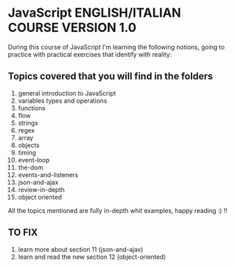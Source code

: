 # JavaScript ENGLISH/ITALIAN COURSE VERSION 1.0

During this course of JavaScript I'm learning the following notions, going to practice with practical exercises that identify with reality:

## Topics covered that you will find in the folders

1.  general introduction to JavaScript
2.  variables types and operations
3.  functions
4.  flow
5.  strings
5.  regex
6.  array
7.  objects
8.  timing
8.  event-loop
9.  the-dom
10. events-and-listeners
11. json-and-ajax
12. review-in-depth
13. object oriented

All the topics mentioned are fully in-depth whit examples, happy reading :) !!

## TO FIX

1. learn more about section 11 (json-and-ajax)
2. learn and read the new section 12 (object-oriented)